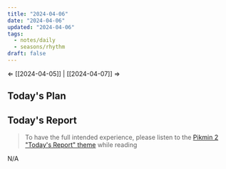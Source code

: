 ```yaml
---
title: "2024-04-06"
date: "2024-04-06"
updated: "2024-04-06"
tags:
  - notes/daily
  - seasons/rhythm
draft: false
---
```

⇐ [[2024-04-05]] |  [[2024-04-07]] ⇒

## Today's Plan


## Today's Report

> To have the full intended experience, please listen to the [Pikmin 2 "Today's Report" theme](https://www.youtube.com/watch?v=l1fCmKZnq3U&list=PLwyW5mbdZMGN8mGTqvDhsBs37SW4TkHcw&index=85) while reading

N/A

[^1]: [[caveat-lector|caveat lector]] — This is a daily note! I don't actively maintain any information in daily notes, so please be cautious in following any advice here.
[^2]: turnkey-install-security-updates